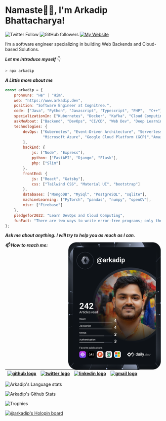 <h1>Namaste🙏🏻, I'm Arkadip Bhattacharya!</h1>

![Twitter Follow](https://img.shields.io/twitter/follow/Arkadipb21?label=Follow)
![GitHub followers](https://img.shields.io/github/followers/darkmatter18?label=Follow&style=social)
[![My Website](https://img.shields.io/badge/My-Website-green?style=flat&logo=google-chrome)](https://www.arkadip.dev)

<p>
I’m a software engineer specializing in building Web Backends and Cloud-based Solutions.
</p>

***Let me introduce myself*** 👇
```bash
> npx arkadip
```

***A Little more about me***
```js
const arkadip = {
    pronouns: "He" | "Him",
    web: "https://www.arkadip.dev",
    position: "Software Engineer at Cognitree.",
    code: ["Java", "Python", "Javascript", "Typescript", "PHP",  "C++"],
    specializationIn: ["Kubernetes", "Docker", "Kafka", "Cloud Computing", "MicroServices", "Web Backend"],
    askMeAbout: ["Backend", "DevOps", "CI/CD", "Web Dev", "Deep Learning", "Computer Vision", "Photography"],
    technologies: {
        devOps: ["Kubernetes", "Event-Driven Architecture", "Serverless", 
                 "Microsoft Azure", "Google Cloud Platform (GCP)","Amazon Web Services (AWS)"
        ],
        backEnd: {
            js: ["Node", "Express"],
            python: ["FastAPI", "Django", "Flask"],
            php: ["Slim"]
        },
        frontEnd: {
            js: ["React", "Gatsby"],
            css: ["Tailwind CSS", "Material UI", "bootstrap"]
        },
        databases: ["MongoDB", "MySql", "PostgreSQL", "sqlite"],
        machineLearning: ["PyTorch", "pandas", "numpy", "openCV"],
        misc: ["Firebase"]
    },
    pledgefor2022: "Learn DevOps and Cloud Computing",
    funFact: "There are two ways to write error-free programs; only the third one works"
};
```

***Ask me about anything. I will try to help you as much as I can.***

<a href="https://app.daily.dev/arkadip"><img align="right" src="https://github.com/darkmatter18/darkmatter18/blob/master/devcard.svg" width="300" alt="Arkadip Bhattacharya's Dev Card"/></a>

***📫 How to reach me:***

| [<img src="https://raw.githubusercontent.com/darkmatter18/darkmatter18/master/gihub.png" alt="github logo" width="34">](https://github.com/darkmatter18) |  [<img src="https://raw.githubusercontent.com/darkmatter18/darkmatter18/master/twitter.svg" alt="twitter logo" width="34">](https://twitter.com/ArkadipB21) |  [<img src="https://raw.githubusercontent.com/darkmatter18/darkmatter18/master/linkedin.png" alt="linkedin logo" width="24">](https://www.linkedin.com/in/arkadip) |  [<img src="https://raw.githubusercontent.com/darkmatter18/darkmatter18/master/gmail.jpeg" alt="gmail logo" width="24">](mailto:in2arkadipb13@gmail.com)
|---|---|---|---|



![Arkadip's Language stats](https://github-readme-stats.vercel.app/api/top-langs/?username=darkmatter18&layout=compact&langs_count=8&theme=onedark)

![Arkadip's Github Stats](https://github-readme-stats.vercel.app/api?username=darkmatter18&show_icons=true&theme=onedark)

![Trophies](https://github-profile-trophy.vercel.app/?username=darkmatter18&theme=onedark&column=-1)

[![@arkadip's Holopin board](https://holopin.me/arkadip)](https://holopin.io/@arkadip)
